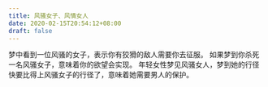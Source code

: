 ```yaml
---
title: 风骚女子、风情女人
date: 2020-02-15T20:54:12+08:00
draft: false
---
```


梦中看到一位风骚的女子，表示你有狡猾的敌人需要你去征服。
如果梦到你杀死一名风骚女子，意味着你的欲望会实现。
年轻女性梦见风骚女人，梦到她的行径快要比得上风骚女子的行径了，意味着她需要男人的保护。
